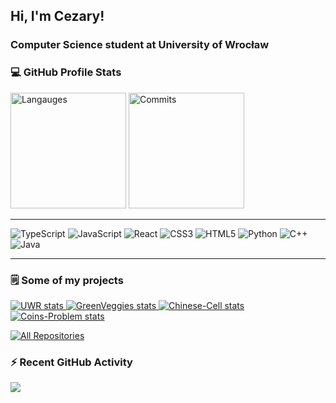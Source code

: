 <h2 align="left">Hi, I'm Cezary!</h1>
<h3 align="left">Computer Science student at University of Wrocław</h3>

<div align=left>

<h3>💻 GitHub Profile Stats</h3>
<img src="https://github-readme-stats.vercel.app/api/top-langs/?username=czarekmilek&theme=omni&hide_border=true&include_all_commits=true&count_private=false&layout=compact" alt="Langauges" height="185"/>
<img src="https://github-readme-streak-stats.herokuapp.com/?user=czarekmilek&theme=omni&hide_border=true&include_all_commits=true&count_private=false&layout=compact" alt="Commits" height="185"/>
<!-- <img src="https://github-readme-stats.vercel.app/api?username=czarekmilek&theme=omni&hide_border=true&include_all_commits=true&count_private=false&layout=compact" alt="Stats" height="200" />
-->

---
![TypeScript](https://img.shields.io/badge/typescript-%23007ACC.svg?style=for-the-badge&logo=typescript&logoColor=white)
![JavaScript](https://img.shields.io/badge/javascript-%23323330.svg?style=for-the-badge&logo=javascript&logoColor=%23F7DF1E) 
![React](https://img.shields.io/badge/react-%2320232a.svg?style=for-the-badge&logo=react&logoColor=%2361DAFB) 
![CSS3](https://img.shields.io/badge/css3-%231572B6.svg?style=for-the-badge&logo=css3&logoColor=white) 
![HTML5](https://img.shields.io/badge/html5-%23E34F26.svg?style=for-the-badge&logo=html5&logoColor=white)
![Python](https://img.shields.io/badge/python-3670A0?style=for-the-badge&logo=python&logoColor=ffdd54) 
![C++](https://img.shields.io/badge/c++-%2300599C.svg?style=for-the-badge&logo=c%2B%2B&logoColor=white) 
![Java](https://img.shields.io/badge/java-%23ED8B00.svg?style=for-the-badge&logo=openjdk&logoColor=white)

---

<h3 align="left">🗒 Some of my projects</h3>

<div class="grid-container">
  <a href="https://github.com/czarekmilek/NIFS3">
    <img src="https://github-readme-stats.vercel.app/api/pin/?username=czarekmilek&repo=NIFS3&theme=omni&hide_border=true&include_all_commits=true&count_private=false&layout=compact" alt="UWR stats">
  </a>
  <a href="https://github.com/czarekmilek/GreenVeggies">
    <img src="https://github-readme-stats.vercel.app/api/pin/?username=czarekmilek&repo=GreenVeggies&theme=omni&hide_border=true&include_all_commits=true&count_private=false&layout=compact&width=500&height=120" alt="GreenVeggies stats">
  </a>
  <a href="https://github.com/czarekmilek/Chinese-Cell">
    <img src="https://github-readme-stats.vercel.app/api/pin/?username=czarekmilek&repo=Chinese-Cell&theme=omni&hide_border=true&include_all_commits=true&count_private=false&layout=compact" alt="Chinese-Cell stats">
  </a>
  <a href="https://github.com/czarekmilek/Coins-Problem">
    <img src="https://github-readme-stats.vercel.app/api/pin/?username=czarekmilek&repo=Coins-Problem&theme=omni&hide_border=true&include_all_commits=true&count_private=false&layout=compact" alt="Coins-Problem stats">
  </a>
</div>

<a href="https://github.com/czarekmilek?tab=repositories"><img alt="All Repositories" title="All Repositories" src="https://custom-icon-badges.demolab.com/badge/-All%20Repos-1F222E?style=for-the-badge&logoColor=pink&logo=repo"/></a>


<h3>⚡ Recent GitHub Activity</h3
<!--START_SECTION:activity-->

<!--END_SECTION:activity-->

</div>

[![](https://visitcount.itsvg.in/api?id=czarekmilek&icon=5&color=9)](https://visitcount.itsvg.in)
